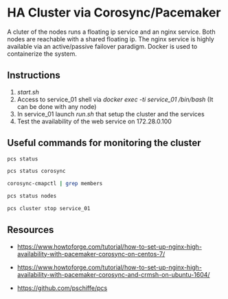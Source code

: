 # HA Cluster via Corosync/Pacemaker
A cluter of the nodes runs a floating ip service and an nginx service. Both nodes are reachable with a shared floating ip. The nginx service is highly available via an active/passive failover paradigm. Docker is used to containerize the system.

## Instructions
1. *start.sh*
2. Access to service\_01 shell via *docker exec -ti service_01 /bin/bash* (It can be done with any node)
3. In service\_01 launch *run.sh* that setup the cluster and the services
4. Test the availability of the web service on 172.28.0.100


## Useful commands for monitoring the cluster

```bash
pcs status

pcs status corosync

corosync-cmapctl | grep members

pcs status nodes

pcs cluster stop service_01
```

## Resources

* https://www.howtoforge.com/tutorial/how-to-set-up-nginx-high-availability-with-pacemaker-corosync-on-centos-7/

* https://www.howtoforge.com/tutorial/how-to-set-up-nginx-high-availability-with-pacemaker-corosync-and-crmsh-on-ubuntu-1604/

* https://github.com/pschiffe/pcs
